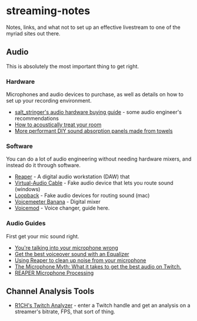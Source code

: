 # streaming-notes

Notes, links, and what not to set up an effective livestream to one of the myriad sites out there.

## Audio

This is absolutely the most important thing to get right.

### Hardware

Microphones and audio devices to purchase, as well as details on how to set up your recording environment.

* [salt_stringer's audio hardware buying guide](https://docs.google.com/document/d/14HRU4hziD1cl9bwKICPB4KkcvxyH2PIAgYA4QDyiprI) - some audio engineer's recommendations
* [How to acoustically treat your room](https://ehomerecordingstudio.com/acoustic-treatment-101/)
* [More performant DIY sound absorption panels made from towels](https://www.youtube.com/watch?v=pABvTWSxOes&)

### Software

You can do a lot of audio engineering without needing hardware mixers, and instead do it through software.

* [Reaper](http://reaper.fm/) - A digital audio workstation (DAW) that
* [Virtual-Audio Cable](https://www.vb-audio.com/Cable/) - Fake audio device that lets you route sound (windows)
* [Loopback](https://rogueamoeba.com/loopback/) - Fake audio devices for routing sound (mac)
* [Voicemeeter Banana](https://www.vb-audio.com/Voicemeeter/banana.htm) - Digital mixer
* [Voicemod](https://voicemod.net/) - Voice changer, guide here.

### Audio Guides

First get your mic sound right.

* [You're talking into your microphone wrong](https://www.youtube.com/watch?v=iyQ4nJgGHZk)
* [Get the best voiceover sound with an Equalizer](https://www.youtube.com/watch?v=V6XtciKhgUY)
* [Using Reaper to clean up noise from your microphone](https://www.reddit.com/r/Twitch/comments/5idg75/guide_using_reaper_to_clean_up_noise_from_your/)
* [The Microphone Myth: What it takes to get the best audio on Twitch.](https://www.reddit.com/r/Twitch/comments/6kilxo/the_microphone_myth_what_it_takes_to_get_the_best/)
* [REAPER Microphone Processing](https://www.youtube.com/watch?v=5wgD2vEgFI8)


## Channel Analysis Tools

* [R1CH's Twitch Analyzer](https://r-1.ch/analyzer/) - enter a Twitch handle and get an analysis on a streamer's bitrate, FPS, that sort of thing.
